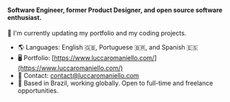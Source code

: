 #### Software Engineer, former Product Designer, and open source software enthusiast.

🚧 I'm currently updating my portfolio and my coding projects.

- 🌎 Languages: English :uk:, Portuguese :brazil:, and Spanish :es:
- 🖥️ Portfolio: [https://www.luccaromaniello.com/](https://www.luccaromaniello.com/)
- 💬 Contact: [contact@luccaromaniello.com](mailto:contact@luccaromaniello.com)
- 📍 Based in Brazil, working globally. Open to full-time and freelance opportunities.

<!--
**luccaromaniello/luccaromaniello** is a ✨ _special_ ✨ repository because its `README.md` (this file) appears on your GitHub profile.

Here are some ideas to get you started:

- 🔭 I’m currently working on ...
- 🌱 I’m currently learning ...
- 👯 I’m looking to collaborate on ...
- 🤔 I’m looking for help with ...
- 💬 Ask me about ...
- 📫 How to reach me: ...
- 😄 Pronouns: ...
- ⚡ Fun fact: ...
-->
